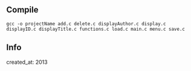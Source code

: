 ## Compile
`gcc -o projectName add.c delete.c displayAuthor.c display.c displayID.c displayTitle.c functions.c load.c main.c menu.c save.c`

## Info
created_at: 2013
